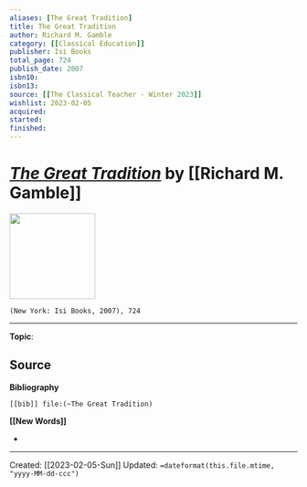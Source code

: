 ```yaml
---
aliases: [The Great Tradition]
title: The Great Tradition
author: Richard M. Gamble
category: [[Classical Education]]
publisher: Isi Books
total_page: 724
publish_date: 2007
isbn10: 
isbn13: 
source: [[The Classical Teacher - Winter 2023]]
wishlist: 2023-02-05
acquired: 
started: 
finished: 
---
```

# *[The Great Tradition]()* by [[Richard M. Gamble]]

<img src="http://books.google.com/books/content?id=MnScAAAAMAAJ&printsec=frontcover&img=1&zoom=1&source=gbs_api" width=150>

`(New York: Isi Books, 2007), 724`



--- 
**Topic**: 

**Source**
- 

**Bibliography**

```query
[[bib]] file:(~The Great Tradition)
```
 

**[[New Words]]**

- 

---
Created: [[2023-02-05-Sun]]
Updated: `=dateformat(this.file.mtime, "yyyy-MM-dd-ccc")`